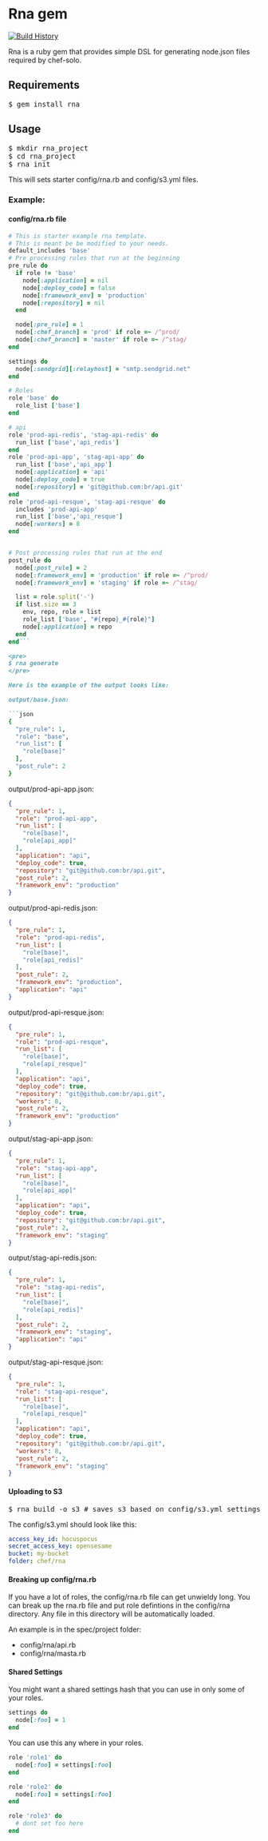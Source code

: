 # Rna gem

[![Build History][2]][1]

[1]: http://travis-ci.org/tongueroo/rna
[2]: https://secure.travis-ci.org/tongueroo/rna.png?branch=master

Rna is a ruby gem that provides simple DSL for generating node.json files required by chef-solo.

## Requirements

<pre>
$ gem install rna
</pre>

## Usage

<pre>
$ mkdir rna_project
$ cd rna_project
$ rna init
</pre>

This will sets starter config/rna.rb and config/s3.yml files.

### Example:

#### config/rna.rb file

```ruby
# This is starter example rna template.
# This is meant be be modified to your needs.
default_includes 'base'
# Pre processing rules that run at the beginning
pre_rule do
  if role != 'base'
    node[:application] = nil
    node[:deploy_code] = false
    node[:framework_env] = 'production'
    node[:repository] = nil
  end

  node[:pre_rule] = 1
  node[:chef_branch] = 'prod' if role =~ /^prod/
  node[:chef_branch] = 'master' if role =~ /^stag/
end

settings do
  node[:sendgrid][:relayhost] = "smtp.sendgrid.net"
end

# Roles
role 'base' do
  role_list ['base']
end

# api
role 'prod-api-redis', 'stag-api-redis' do
  run_list ['base','api_redis']
end
role 'prod-api-app', 'stag-api-app' do
  run_list ['base','api_app']
  node[:application] = 'api'
  node[:deploy_code] = true
  node[:repository] = 'git@github.com:br/api.git'
end
role 'prod-api-resque', 'stag-api-resque' do
  includes 'prod-api-app'
  run_list ['base','api_resque']
  node[:workers] = 8
end


# Post processing rules that run at the end
post_rule do
  node[:post_rule] = 2
  node[:framework_env] = 'production' if role =~ /^prod/
  node[:framework_env] = 'staging' if role =~ /^stag/

  list = role.split('-')
  if list.size == 3
    env, repo, role = list
    role_list ['base', "#{repo}_#{role}"]
    node[:application] = repo
  end
end```

<pre>
$ rna generate
</pre>

Here is the example of the output looks like:

output/base.json:

```json
{
  "pre_rule": 1,
  "role": "base",
  "run_list": [
    "role[base]"
  ],
  "post_rule": 2
}
```

output/prod-api-app.json:

```json
{
  "pre_rule": 1,
  "role": "prod-api-app",
  "run_list": [
    "role[base]",
    "role[api_app]"
  ],
  "application": "api",
  "deploy_code": true,
  "repository": "git@github.com:br/api.git",
  "post_rule": 2,
  "framework_env": "production"
}
```

output/prod-api-redis.json:

```json
{
  "pre_rule": 1,
  "role": "prod-api-redis",
  "run_list": [
    "role[base]",
    "role[api_redis]"
  ],
  "post_rule": 2,
  "framework_env": "production",
  "application": "api"
}
```

output/prod-api-resque.json:

```json
{
  "pre_rule": 1,
  "role": "prod-api-resque",
  "run_list": [
    "role[base]",
    "role[api_resque]"
  ],
  "application": "api",
  "deploy_code": true,
  "repository": "git@github.com:br/api.git",
  "workers": 8,
  "post_rule": 2,
  "framework_env": "production"
}
```

output/stag-api-app.json:

```json
{
  "pre_rule": 1,
  "role": "stag-api-app",
  "run_list": [
    "role[base]",
    "role[api_app]"
  ],
  "application": "api",
  "deploy_code": true,
  "repository": "git@github.com:br/api.git",
  "post_rule": 2,
  "framework_env": "staging"
}
```

output/stag-api-redis.json:

```json
{
  "pre_rule": 1,
  "role": "stag-api-redis",
  "run_list": [
    "role[base]",
    "role[api_redis]"
  ],
  "post_rule": 2,
  "framework_env": "staging",
  "application": "api"
}
```

output/stag-api-resque.json:

```json
{
  "pre_rule": 1,
  "role": "stag-api-resque",
  "run_list": [
    "role[base]",
    "role[api_resque]"
  ],
  "application": "api",
  "deploy_code": true,
  "repository": "git@github.com:br/api.git",
  "workers": 8,
  "post_rule": 2,
  "framework_env": "staging"
}
```

#### Uploading to S3

<pre>
$ rna build -o s3 # saves s3 based on config/s3.yml settings
</pre>

The config/s3.yml should look like this:

```yaml
access_key_id: hocuspocus
secret_access_key: opensesame
bucket: my-bucket
folder: chef/rna
```

#### Breaking up config/rna.rb

If you have a lot of roles, the config/rna.rb file can get unwieldy long.  You can break up the rna.rb file and put role defintions in the config/rna directory.  Any file in this directory will be automatically loaded. 

An example is in the spec/project folder:

* config/rna/api.rb
* config/rna/masta.rb

#### Shared Settings

You might want a shared settings hash that you can use in only some of your roles.  

```ruby
settings do
  node[:foo] = 1
end
```

You can use this any where in your roles.

```ruby
role 'role1' do
  node[:foo] = settings[:foo]
end

role 'role2' do
  node[:foo] = settings[:foo]
end

role 'role3' do
  # dont set foo here
end
```